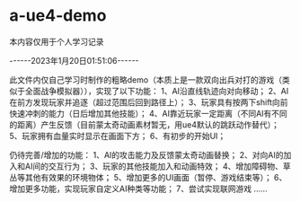 # a-ue4-demo
本内容仅用于个人学习记录

------2023年1月20日01:51:06------

此文件内仅自己学习时制作的粗略demo（本质上是一款双向出兵对打的游戏（类似于全面战争模拟器）），实现了以下功能：
1、AI沿直线轨迹向对向移动；
2、AI在前方发现玩家并追逐（超过范围后回到路径上）；
3、玩家具有按两下shift向前快速冲刺的能力（日后增加其他技能）；
4、AI靠近玩家一定距离（不同AI有不同的距离）产生反馈（目前蒙太奇动画素材暂无，用ue4默认的跳跃动作替代）；
5、玩家拥有血量实时显示在画面下方；
6、有初步的开始UI；

仍待完善/增加的功能：
1、AI的攻击能力及反馈蒙太奇动画替换；
2、对向AI的加入和AI间的交互行为；
3、玩家的其他技能加入和动画特效；
4、增加障碍物、草丛等其他有效果的环境物体；
5、增加更多的UI画面（暂停、游戏结束等）；
6、增加更多功能，实现玩家自定义AI种类等功能；
7、尝试实现联网游戏
......
